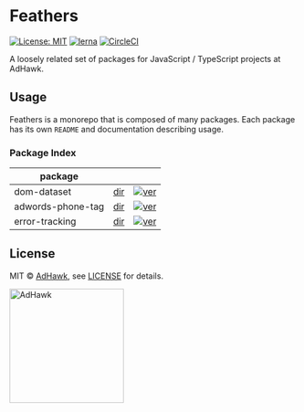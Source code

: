 # Feathers

[![License: MIT](https://img.shields.io/badge/License-MIT-green.svg)](LICENSE)
[![lerna](https://img.shields.io/badge/maintained%20with-lerna-cc00ff.svg)](https://lernajs.io/)
[![CircleCI](https://circleci.com/gh/adHawk/feathers.svg?style=svg)](https://circleci.com/gh/adHawk/feathers)

A loosely related set of packages for JavaScript / TypeScript projects at AdHawk.

## Usage

Feathers is a monorepo that is composed of many packages. Each package has its
own `README` and documentation describing usage.

### Package Index

| package           |                                   |                                                                                                                              |
| ----------------- | --------------------------------- | ---------------------------------------------------------------------------------------------------------------------------- |
| dom-dataset       | [dir](packages/dom-dataset)       | [![ver](https://badge.fury.io/js/%40adhawk%2Fdom-dataset.svg)](https://badge.fury.io/js/%40adhawk%2Fdom-dataset)             |
| adwords-phone-tag | [dir](packages/adwords-phone-tag) | [![ver](https://badge.fury.io/js/%40adhawk%2Fadwords-phone-tag.svg)](https://badge.fury.io/js/%40adhawk%2Fadwords-phone-tag) |
| error-tracking    | [dir](packages/error-tracking)    | [![ver](https://badge.fury.io/js/%40adhawk%2Ferror-tracking.svg)](https://badge.fury.io/js/%40adhawk%2Ferror-tracking)       |

## License

MIT &copy; [AdHawk](https://tryadhawk.com/), see [LICENSE](LICENSE) for details.

<a href="https://tryadhawk.com/"><img src="https://tryadhawk.com/img/brand-f8b9138b47.svg" alt="AdHawk" width="200" /></a>
